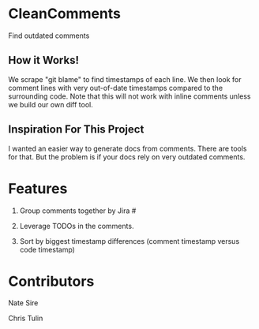 # CleanComments
Find outdated comments

## How it Works!

We scrape "git blame" to find timestamps of each line. We then look for comment lines with very out-of-date timestamps compared to the surrounding code. Note that this will not work with inline comments unless we build our own diff tool.

## Inspiration For This Project

I wanted an easier way to generate docs from comments. There are tools for that. But the problem is if your docs rely on very outdated comments.

# Features

1. Group comments together by Jira #

2. Leverage TODOs in the comments.

3. Sort by biggest timestamp differences (comment timestamp versus code timestamp)

# Contributors

Nate Sire

Chris Tulin
